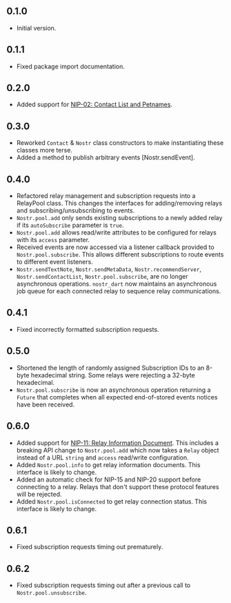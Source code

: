 ## 0.1.0

- Initial version.

## 0.1.1

- Fixed package import documentation.

## 0.2.0

- Added support for [NIP-02: Contact List and Petnames](https://github.com/nostr-protocol/nips/blob/master/02.md).

## 0.3.0

- Reworked `Contact` & `Nostr` class constructors to make instantiating these classes more terse.
- Added a method to publish arbitrary events [Nostr.sendEvent].

## 0.4.0

- Refactored relay management and subscription requests into a RelayPool class. This changes the interfaces for adding/removing relays and subscribing/unsubscribing to events.
- `Nostr.pool.add` only sends existing subscriptions to a newly added relay if its `autoSubscribe` parameter is `true`.
- `Nostr.pool.add` allows read/write attributes to be configured for relays with its `access` parameter.
- Received events are now accessed via a listener callback provided to `Nostr.pool.subscribe`. This allows different subscriptions to route events to different event listeners.
- `Nostr.sendTextNote`, `Nostr.sendMetaData`, `Nostr.recommendServer`, `Nostr.sendContactList`, `Nostr.pool.subscribe`, are no longer asynchronous operations. `nostr_dart` now maintains an asynchronous job queue for each connected relay to sequence relay communications.

## 0.4.1

- Fixed incorrectly formatted subscription requests.

## 0.5.0

- Shortened the length of randomly assigned Subscription IDs to an 8-byte hexadecimal string. Some relays were rejecting a 32-byte hexadecimal.
- `Nostr.pool.subscribe` is now an asynchronous operation returning a `Future` that completes when all expected end-of-stored events notices have been received.

## 0.6.0

- Added support for [NIP-11: Relay Information Document](https://github.com/nostr-protocol/nips/blob/master/11.md). This includes a breaking API change to `Nostr.pool.add` which now takes a `Relay` object instead of a URL `string` and `access` read/write configuration.
- Added `Nostr.pool.info` to get relay information documents. This interface is likely to change.
- Added an automatic check for NIP-15 and NIP-20 support before connecting to a relay. Relays that don't support these protocol features will be rejected.
- Added `Nostr.pool.isConnected` to get relay connection status. This interface is likely to change.

## 0.6.1

- Fixed subscription requests timing out prematurely.

## 0.6.2

- Fixed subscription requests timing out after a previous call to `Nostr.pool.unsubscribe`.
